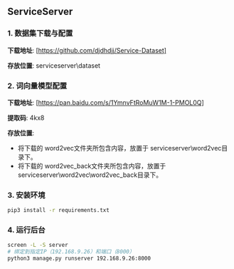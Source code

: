 ## ServiceServer
### 1. 数据集下载与配置
**下载地址**: [https://github.com/djdhdjj/Service-Dataset]

**存放位置**: serviceserver\dataset

### 2. 词向量模型配置
**下载地址**: [https://pan.baidu.com/s/1YmnvFtRoMuW1M-1-PMOL0Q]

**提取码**: 4kx8 

**存放位置**: 
- 将下载的 word2vec文件夹所包含内容，放置于 serviceserver\word2vec目录下。
- 将下载的 word2vec_back文件夹所包含内容，放置于 serviceserver\word2vec\word2vec_back目录下。
### 3. 安装环境
```bash
pip3 install -r requirements.txt
```

### 4. 运行后台
```bash
screen -L -S server 
# 绑定到指定IP（192.168.9.26）和端口（8000）
python3 manage.py runserver 192.168.9.26:8000
```
